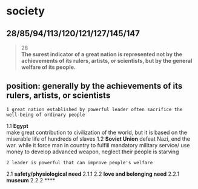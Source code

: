society
==============
28/85/94/113/120/121/127/145/147
------------------
>28  
>**The surest indicator of a great nation is represented not by the achievements of its rulers, artists, or scientists, but by the general welfare of its people.**

## position: generally by the achievements of its rulers, artists, or scientists

    1 great nation established by powerful leader often sacrifice the well-being of ordinary people
1.1 **Egypt**  
make great contribution to civilization of the world, but it is based on the miserable life of hundreds of slaves 
1.2 **Soviet Union**
defeat Nazi, end the war. while it force man in country to  fulfill mandatory military service/ use money to develop advanced weapon, neglect their people is starving

    2 leader is powerful that can improve people's welfare
2.1 **safety/physiological need**
2.1.1 
2.2 **love and belonging need**
2.2.1 **museum**
2.2.2 ****

 
<!--stackedit_data:
eyJoaXN0b3J5IjpbMTA5MTI2Mzc2MywtMTU0NDY2MjIxNyw0OT
E4MDMzNDAsLTc1MDcxMzg0OF19
-->